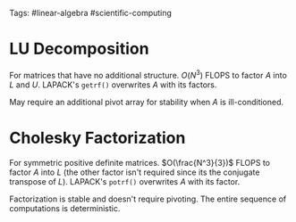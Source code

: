 Tags: #linear-algebra #scientific-computing 

# LU Decomposition
For matrices that have no additional structure.  $O(N^3)$ FLOPS to factor $A$ into $L$ and $U$. LAPACK's `getrf()` overwrites $A$ with its factors.

May require an additional pivot array for stability when $A$ is ill-conditioned.

# Cholesky Factorization
For symmetric positive definite matrices. $O(\frac{N^3}{3})$ FLOPS to factor $A$ into $L$ (the other factor isn't required since its the conjugate transpose of $L$).  LAPACK's `potrf()` overwrites $A$ with its factor.

Factorization is stable and doesn't require pivoting.  The entire sequence of computations is deterministic.